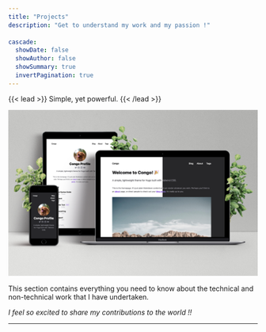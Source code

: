 ```yaml
---
title: "Projects"
description: "Get to understand my work and my passion !"

cascade:
  showDate: false
  showAuthor: false
  showSummary: true
  invertPagination: true
---
```


{{< lead >}}
Simple, yet powerful.
{{< /lead >}}

![Screenshots of Congo on an iPhone, iPad and MacBook](screenshot.png)

This section contains everything you need to know about the technical and non-technical work that I have undertaken.

_I feel so excited to share my contributions to the world !!_

---
